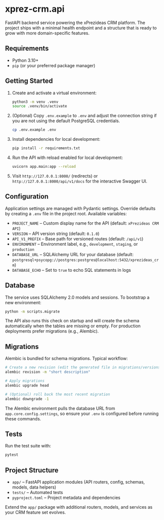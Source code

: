 # xprez-crm.api

FastAPI backend service powering the xPrezideas CRM platform. The project ships with a minimal health endpoint and a structure that is ready to grow with more domain-specific features.

## Requirements

- Python 3.10+
- `pip` (or your preferred package manager)

## Getting Started

1. Create and activate a virtual environment:
   ```bash
   python3 -m venv .venv
   source .venv/bin/activate
   ```
2. (Optional) Copy `.env.example` to `.env` and adjust the connection string if you are not using the default PostgreSQL credentials.

   ```bash
   cp .env.example .env
   ```

3. Install dependencies for local development:
   ```bash
   pip install -r requirements.txt
   ```
4. Run the API with reload enabled for local development:
   ```bash
   uvicorn app.main:app --reload
   ```
5. Visit `http://127.0.0.1:8000/` (redirects) or `http://127.0.0.1:8000/api/v1/docs` for the interactive Swagger UI.

## Configuration

Application settings are managed with Pydantic settings. Override defaults by creating a `.env` file in the project root. Available variables:

- `PROJECT_NAME` – Custom display name for the API (default: `xPrezideas CRM API`)
- `VERSION` – API version string (default: `0.1.0`)
- `API_V1_PREFIX` – Base path for versioned routes (default: `/api/v1`)
- `ENVIRONMENT` – Environment label, e.g., `development`, `staging`, or `production`
- `DATABASE_URL` – SQLAlchemy URL for your database (default: `postgresql+psycopg://postgres:postgres@localhost:5432/xprezideas_crm`)
- `DATABASE_ECHO` – Set to `true` to echo SQL statements in logs

## Database

The service uses SQLAlchemy 2.0 models and sessions. To bootstrap a new environment:

```bash
python -m scripts.migrate
```

The API also runs this check on startup and will create the schema automatically when the tables are missing or empty. For production deployments prefer migrations (e.g., Alembic).

## Migrations

Alembic is bundled for schema migrations. Typical workflow:

```bash
# Create a new revision (edit the generated file in migrations/versions/)
alembic revision -m "short description"

# Apply migrations
alembic upgrade head

# (Optional) roll back the most recent migration
alembic downgrade -1
```

The Alembic environment pulls the database URL from `app.core.config.settings`, so ensure your `.env` is configured before running these commands.

## Tests

Run the test suite with:

```bash
pytest
```

## Project Structure

- `app/` – FastAPI application modules (API routers, config, schemas, models, data helpers)
- `tests/` – Automated tests
- `pyproject.toml` – Project metadata and dependencies

Extend the `app/` package with additional routers, models, and services as your CRM feature set evolves.


